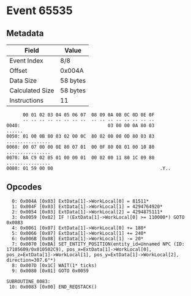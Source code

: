 # Event 65535

## Metadata

| Field           | Value    |
|-----------------|----------|
| Event Index     | 8/8      |
| Offset          | 0x004A   |
| Data Size       | 58 bytes |
| Calculated Size | 58 bytes |
| Instructions    | 11       |

```
      00 01 02 03 04 05 06 07  08 09 0A 0B 0C 0D 0E 0F
      -- -- -- -- -- -- -- --  -- -- -- -- -- -- -- --
0040:                                03 00 00 0A 80 03            ......
0050: 01 00 0B 80 03 02 00 0C  80 02 00 00 0D 80 03 83  ................
0060: 00 07 00 00 0E 80 07 01  00 0F 80 08 01 00 10 80  ................
0070: BA C9 02 05 01 00 00 01  00 02 00 11 80 1C 09 80  ................
0080: 01 59 00 00                                       .Y..            
```

## Opcodes

```
  0: 0x004A [0x03] ExtData[1]->WorkLocal[0] = 81511*
  1: 0x004F [0x03] ExtData[1]->WorkLocal[1] = 4294764920*
  2: 0x0054 [0x03] ExtData[1]->WorkLocal[2] = 4294875111*
  3: 0x0059 [0x02] IF !(ExtData[1]->WorkLocal[0] >= 110000*) GOTO 0x0083
  4: 0x0061 [0x07] ExtData[1]->WorkLocal[0] += 180*
  5: 0x0066 [0x07] ExtData[1]->WorkLocal[1] += 240*
  6: 0x006B [0x08] ExtData[1]->WorkLocal[1] -= 20*
  7: 0x0070 [0xBA] SET_ENTITY_POSITION(entity_id=Unnamed NPC (ID: 17105609/0x010502C9), pos_x=ExtData[1]->WorkLocal[0], pos_z=ExtData[1]->WorkLocal[1], pos_y=ExtData[1]->WorkLocal[2], direction=307.6°*)
  8: 0x007D [0x1C] WAIT(1* ticks)
  9: 0x0080 [0x01] GOTO 0x0059

SUBROUTINE_0083:
 10: 0x0083 [0x00] END_REQSTACK()
```
